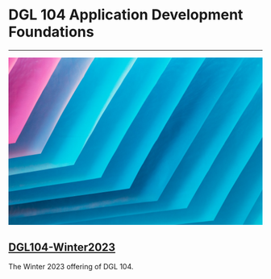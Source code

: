 # DGL 104 Application Development Foundations

---

![MultiCourse Hub](assets/images/clark-van-der-beken-xApC8DIiD54-unsplash.jpg ':class=banner-tall-image')

## [DGL104-Winter2023](dgl104-2023wi/home.md)
The Winter 2023 offering of DGL 104.